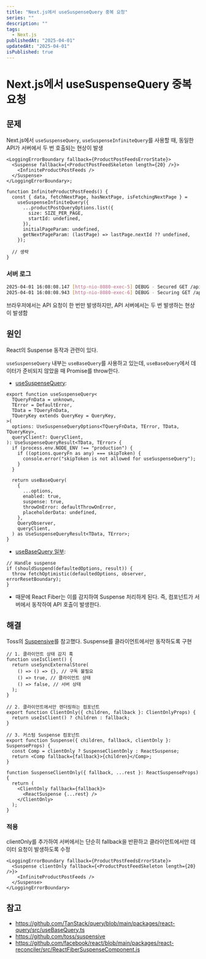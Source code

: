 ```yaml
---
title: "Next.js에서 useSuspenseQuery 중복 요청"
series: ""
description: ""
tags:
  - Next.js
publishedAt: "2025-04-01"
updatedAt: "2025-04-01"
isPublished: true
---
```


# Next.js에서 useSuspenseQuery 중복 요청

## 문제

Next.js에서 `useSuspenseQuery`, `useSuspenseInfiniteQuery`를 사용할 때, 동일한 API가 서버에서 두 번 호출되는 현상이 발생

```tsx
<LoggingErrorBoundary fallback={ProductPostFeedsErrorState}>
  <Suspense fallback={<ProductPostFeedSkeleton length={20} />}>
    <InfiniteProductPostFeeds />
  </Suspense>
</LoggingErrorBoundary>;

function InfiniteProductPostFeeds() {
  const { data, fetchNextPage, hasNextPage, isFetchingNextPage } =
    useSuspenseInfiniteQuery({
      ...productPostQueryOptions.list({
        size: SIZE_PER_PAGE,
        startId: undefined,
      }),
      initialPageParam: undefined,
      getNextPageParam: (lastPage) => lastPage.nextId ?? undefined,
    });

  // 생략
}
```

### 서버 로그

```bash
2025-04-01 16:08:08.147 [http-nio-8080-exec-5] DEBUG - Secured GET /api/v1/products/posts?size=10
2025-04-01 16:08:08.943 [http-nio-8080-exec-6] DEBUG - Securing GET /api/v1/products/posts
```

브라우저에서는 API 요청이 한 번만 발생하지만, API 서버에서는 두 번 발생하는 현상이 발생함

## 원인

React의 Suspense 동작과 관련이 있다.

`useSuspenseQuery` 내부는 `useBaseQuery`를 사용하고 있는데, `useBaseQuery`에서 데이터가 준비되지 않았을 때 Promise를 throw한다.

- [useSuspenseQuery](https://github.com/TanStack/query/blob/main/packages/react-query/src/useBaseQuery.ts):

```tsx
export function useSuspenseQuery<
  TQueryFnData = unknown,
  TError = DefaultError,
  TData = TQueryFnData,
  TQueryKey extends QueryKey = QueryKey,
>(
  options: UseSuspenseQueryOptions<TQueryFnData, TError, TData, TQueryKey>,
  queryClient?: QueryClient,
): UseSuspenseQueryResult<TData, TError> {
  if (process.env.NODE_ENV !== "production") {
    if ((options.queryFn as any) === skipToken) {
      console.error("skipToken is not allowed for useSuspenseQuery");
    }
  }

  return useBaseQuery(
    {
      ...options,
      enabled: true,
      suspense: true,
      throwOnError: defaultThrowOnError,
      placeholderData: undefined,
    },
    QueryObserver,
    queryClient,
  ) as UseSuspenseQueryResult<TData, TError>;
}
```

- [useBaseQuery 일부](https://github.com/TanStack/query/blob/main/packages/react-query/src/useBaseQuery.ts#L120):

```tsx
// Handle suspense
if (shouldSuspend(defaultedOptions, result)) {
  throw fetchOptimistic(defaultedOptions, observer, errorResetBoundary);
}
```

- 때문에 React Fiber는 이를 감지하여 Suspense 처리하게 된다. 즉, 컴포넌트가 서버에서 동작하여 API 호출이 발생한다.

## 해결

Toss의 [Suspensive](https://suspensive.org/ko)를 참고했다. Suspense를 클라이언트에서만 동작하도록 구현

```tsx
// 1. 클라이언트 상태 감지 훅
function useIsClient() {
  return useSyncExternalStore(
    () => () => {}, // 구독 불필요
    () => true, // 클라이언트 상태
    () => false, // 서버 상태
  );
}

// 2. 클라이언트에서만 렌더링하는 컴포넌트
export function ClientOnly({ children, fallback }: ClientOnlyProps) {
  return useIsClient() ? children : fallback;
}

// 3. 커스텀 Suspense 컴포넌트
export function Suspense({ children, fallback, clientOnly }: SuspenseProps) {
  const Comp = clientOnly ? SuspenseClientOnly : ReactSuspense;
  return <Comp fallback={fallback}>{children}</Comp>;
}

function SuspenseClientOnly({ fallback, ...rest }: ReactSuspenseProps) {
  return (
    <ClientOnly fallback={fallback}>
      <ReactSuspense {...rest} />
    </ClientOnly>
  );
}
```

### 적용

clientOnly를 추가하여 서버에서는 단순히 fallback을 반환하고 클라이언트에서만 데이터 요청이 발생하도록 수정

```tsx
<LoggingErrorBoundary fallback={ProductPostFeedsErrorState}>
  <Suspense clientOnly fallback={<ProductPostFeedSkeleton length={20} />}>
    <InfiniteProductPostFeeds />
  </Suspense>
</LoggingErrorBoundary>
```

## 참고

- https://github.com/TanStack/query/blob/main/packages/react-query/src/useBaseQuery.ts
- https://github.com/toss/suspensive
- https://github.com/facebook/react/blob/main/packages/react-reconciler/src/ReactFiberSuspenseComponent.js

